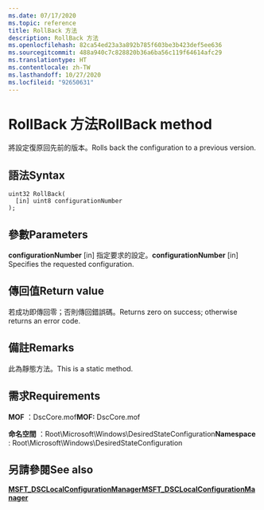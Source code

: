 ```yaml
---
ms.date: 07/17/2020
ms.topic: reference
title: RollBack 方法
description: RollBack 方法
ms.openlocfilehash: 82ca54ed23a3a892b785f603be3b423def5ee636
ms.sourcegitcommit: 488a940c7c828820b36a6ba56c119f64614afc29
ms.translationtype: HT
ms.contentlocale: zh-TW
ms.lasthandoff: 10/27/2020
ms.locfileid: "92650631"
---
```

# <a name="rollback-method"></a><span data-ttu-id="a9aa4-103">RollBack 方法</span><span class="sxs-lookup"><span data-stu-id="a9aa4-103">RollBack method</span></span>

<span data-ttu-id="a9aa4-104">將設定復原回先前的版本。</span><span class="sxs-lookup"><span data-stu-id="a9aa4-104">Rolls back the configuration to a previous version.</span></span>

## <a name="syntax"></a><span data-ttu-id="a9aa4-105">語法</span><span class="sxs-lookup"><span data-stu-id="a9aa4-105">Syntax</span></span>

```mof
uint32 RollBack(
  [in] uint8 configurationNumber
);
```

## <a name="parameters"></a><span data-ttu-id="a9aa4-106">參數</span><span class="sxs-lookup"><span data-stu-id="a9aa4-106">Parameters</span></span>

<span data-ttu-id="a9aa4-107">**configurationNumber** \[in\] 指定要求的設定。</span><span class="sxs-lookup"><span data-stu-id="a9aa4-107">**configurationNumber** \[in\] Specifies the requested configuration.</span></span>

## <a name="return-value"></a><span data-ttu-id="a9aa4-108">傳回值</span><span class="sxs-lookup"><span data-stu-id="a9aa4-108">Return value</span></span>

<span data-ttu-id="a9aa4-109">若成功即傳回零；否則傳回錯誤碼。</span><span class="sxs-lookup"><span data-stu-id="a9aa4-109">Returns zero on success; otherwise returns an error code.</span></span>

## <a name="remarks"></a><span data-ttu-id="a9aa4-110">備註</span><span class="sxs-lookup"><span data-stu-id="a9aa4-110">Remarks</span></span>

<span data-ttu-id="a9aa4-111">此為靜態方法。</span><span class="sxs-lookup"><span data-stu-id="a9aa4-111">This is a static method.</span></span>

## <a name="requirements"></a><span data-ttu-id="a9aa4-112">需求</span><span class="sxs-lookup"><span data-stu-id="a9aa4-112">Requirements</span></span>

<span data-ttu-id="a9aa4-113">**MOF** ：DscCore.mof</span><span class="sxs-lookup"><span data-stu-id="a9aa4-113">**MOF:** DscCore.mof</span></span>

<span data-ttu-id="a9aa4-114">**命名空間** ：Root\Microsoft\Windows\DesiredStateConfiguration</span><span class="sxs-lookup"><span data-stu-id="a9aa4-114">**Namespace** : Root\Microsoft\Windows\DesiredStateConfiguration</span></span>

## <a name="see-also"></a><span data-ttu-id="a9aa4-115">另請參閱</span><span class="sxs-lookup"><span data-stu-id="a9aa4-115">See also</span></span>

[<span data-ttu-id="a9aa4-116">**MSFT_DSCLocalConfigurationManager**</span><span class="sxs-lookup"><span data-stu-id="a9aa4-116">**MSFT_DSCLocalConfigurationManager**</span></span>](msft-dsclocalconfigurationmanager.md)
